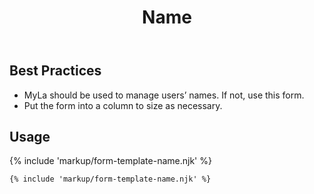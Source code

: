 ﻿---
title: Name
summary: The Name form allows the user to input their name on a form.
tags: form-templates
layout: guide
image: /img/illustrations/illus-name.svg
imageAlt: 
social:
  title: Name
  description: The Name form allows the user to input their name on a form.
  image:
eleventyNavigation:
  key: Name
  parent: Form Templates
  order: 5
  excerpt: The Name form allows the user to input their name on a form.
  img: /img/illustrations/illus-name.svg
---

## Best Practices

- MyLa should be used to manage users’ names. If not, use this form.
- Put the form into a column to size as necessary.

## Usage

{% include 'markup/form-template-name.njk' %}

``` html
{% include 'markup/form-template-name.njk' %}
```
